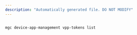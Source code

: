 ```yaml
---
description: "Automatically generated file. DO NOT MODIFY"
---
```


```bash

mgc device-app-management vpp-tokens list

```